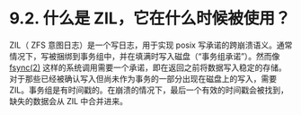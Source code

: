 # 9.2. 什么是 ZIL，它在什么时候被使用？

ZIL（ ZFS 意图日志）是一个写日志，用于实现 posix 写承诺的跨崩溃语义。通常情况下，写被捆绑到事务组中，并在填满时写入磁盘（“事务组承诺”）。然而像 [fsync(2)](https://www.freebsd.org/cgi/man.cgi?query=fsync&sektion=2&format=html) 这样的系统调用需要一个承诺，即在返回之前将数据写入稳定的存储。对于那些已经被确认写入但尚未作为事务的一部分出现在磁盘上的写入，需要 ZIL。事务组是有时间戳的。在崩溃的情况下，最后一个有效的时间戳会被找到，缺失的数据会从 ZIL 中合并进来。
